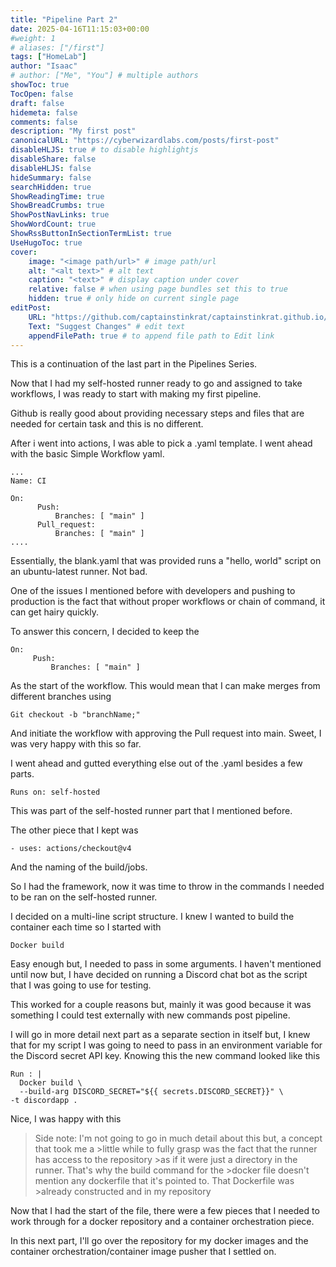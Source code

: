 ```yaml
---
title: "Pipeline Part 2"
date: 2025-04-16T11:15:03+00:00
#weight: 1
# aliases: ["/first"]
tags: ["HomeLab"]
author: "Isaac"
# author: ["Me", "You"] # multiple authors
showToc: true
TocOpen: false
draft: false
hidemeta: false
comments: false
description: "My first post"
canonicalURL: "https://cyberwizardlabs.com/posts/first-post"
disableHLJS: true # to disable highlightjs
disableShare: false
disableHLJS: false
hideSummary: false
searchHidden: true
ShowReadingTime: true
ShowBreadCrumbs: true
ShowPostNavLinks: true
ShowWordCount: true
ShowRssButtonInSectionTermList: true
UseHugoToc: true
cover:
    image: "<image path/url>" # image path/url
    alt: "<alt text>" # alt text
    caption: "<text>" # display caption under cover
    relative: false # when using page bundles set this to true
    hidden: true # only hide on current single page
editPost:
    URL: "https://github.com/captainstinkrat/captainstinkrat.github.io/content"
    Text: "Suggest Changes" # edit text
    appendFilePath: true # to append file path to Edit link
---
```

This is a continuation of the last part in the Pipelines Series.

Now that I had my self-hosted runner ready to go and assigned to take workflows, I was ready to start with making my first pipeline.

Github is really good about providing necessary steps and files that are needed for certain task and this is no different.

After i went into actions, I was able to pick a .yaml template. I went ahead with the basic Simple Workflow yaml.

``````
...
Name: CI

On:
      Push:
          Branches: [ "main" ]
      Pull_request:
          Branches: [ "main" ]
....
``````

Essentially, the blank.yaml that was provided runs a "hello, world" script on an ubuntu-latest runner. Not bad.

One of the issues I mentioned before with developers and pushing to production is the fact that without proper workflows or chain of command, it can get hairy quickly.

To answer this concern, I decided to keep the 
````
On:
     Push:
         Branches: [ "main" ]
``````
As the start of the workflow. This would mean that I can make merges from different branches using 
`````
Git checkout -b "branchName;"
`````
And initiate the workflow with approving the Pull request into main. Sweet, I was very happy with this so far.

I went ahead and gutted everything else out of the .yaml besides a few parts.
`````
Runs on: self-hosted
`````
This was part of the self-hosted runner part that I mentioned before. 

The other piece that I kept was
``````
- uses: actions/checkout@v4
``````
And the naming of the build/jobs.

So I had the framework, now it was time to throw in the commands I needed to be ran on the self-hosted runner.

I decided on a multi-line script structure. I knew I wanted to build the container each time so I started with 
`````
Docker build
`````

Easy enough but, I needed to pass in some arguments. I haven't mentioned until now but, I have decided on running a Discord chat bot as the script that I was going to use for testing.

This worked for a couple reasons but, mainly it was good because it was something I could test externally with new commands post pipeline.

I will go in more detail next part as a separate section in itself but, I knew that for my script I was going to need to pass in an environment variable for the Discord secret API key. Knowing this the new command looked like this
```````
Run : |
  Docker build \
  --build-arg DISCORD_SECRET="${{ secrets.DISCORD_SECRET}}" \
-t discordapp .
```````
Nice, I was happy with this

>Side note: I'm not going to go in much detail about this but, a concept that took me a >little while to fully grasp was the fact that the runner has access to the repository >as if it were just a directory in the runner. That's why the build command for the >docker file doesn't mention any dockerfile that it's pointed to. That Dockerfile was >already constructed and in my repository
 
Now that I had the start of the file, there were a few pieces that I needed to work through for a docker repository and a container orchestration piece.

In this next part, I'll go over the repository for my docker images and the container orchestration/container image pusher that I settled on.
